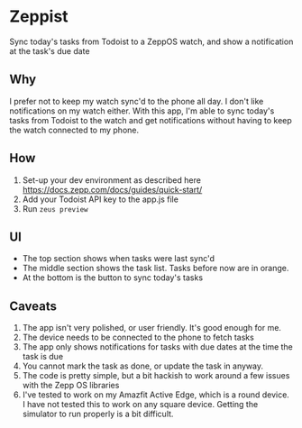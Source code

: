 # Zeppist
Sync today's tasks from Todoist to a ZeppOS watch, and show a notification at
the task's due date

## Why
I prefer not to keep my watch sync'd to the phone all day. I don't like notifications
on my watch either. With this app, I'm able to sync today's tasks from Todoist
to the watch and get notifications without having to keep the watch connected to
my phone.

## How
1. Set-up your dev environment as described here https://docs.zepp.com/docs/guides/quick-start/
2. Add your Todoist API key to the app.js file
3. Run `zeus preview`

## UI
- The top section shows when tasks were last sync'd
- The middle section shows the task list. Tasks before now are in orange.
- At the bottom is the button to sync today's tasks

## Caveats
1. The app isn't very polished, or user friendly. It's good enough for me.
2. The device needs to be connected to the phone to fetch tasks
3. The app only shows notifications for tasks with due dates at the time the task
is due
4. You cannot mark the task as done, or update the task in anyway.
5. The code is pretty simple, but a bit hackish to work around a few issues with
the Zepp OS libraries
6. I've tested to work on my Amazfit Active Edge, which is a round device. I have
not tested this to work on any square device. Getting the simulator to run properly
is a bit difficult.

